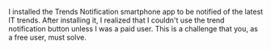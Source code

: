I installed the Trends Notification smartphone app to be notified of the latest IT trends. After installing it, I realized that I couldn't use the trend notification button unless I was a paid user. This is a challenge that you, as a free user, must solve.
